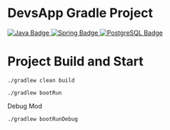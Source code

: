 <h1>DevsApp Gradle Project</h1>

<div id="badges" align="left">
  <a href="https://www.oracle.com/java/technologies/java-se-glance.html">
    <img src="https://img.shields.io/badge/Java-fb5607?style=for-the-badge&logo=Java&logoColor=white" alt="Java Badge"/>
  </a>
   <a href="https://spring.io/">
    <img src="https://img.shields.io/badge/Spring-8ac926?style=for-the-badge&logo=Spring&logoColor=white" alt="Spring Badge"/>
  <a href="https://www.postgresql.org/">
    <img src="https://img.shields.io/badge/PostgreSQL-0081a7?style=for-the-badge&logo=PostgreSQL&logoColor=white" alt="PostgreSQL Badge"/>
  </a>
</div>

# Project Build and Start

```
./gradlew clean build
``` 
```
./gradlew bootRun
```

Debug Mod
```
./gradlew bootRunDebug
```



